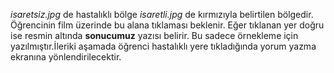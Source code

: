  *isaretsiz.jpg* de hastalıklı bölge *isaretli.jpg* de
kırmızıyla belirtilen bölgedir. Öğrencinin film üzerinde bu alana tıklaması beklenir. Eğer
tıklanan yer doğru ise resmin altında **sonucumuz** yazısı belirir. Bu sadece
örnekleme için yazılmıştır.İleriki aşamada öğrenci hastalıklı yere
tıkladığında yorum yazma ekranına yönlendirilecektir.
